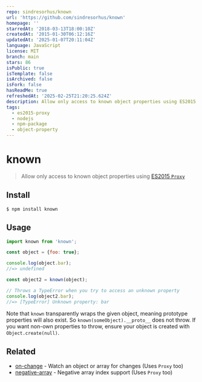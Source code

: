 ```yaml
---
repo: sindresorhus/known
url: 'https://github.com/sindresorhus/known'
homepage: ''
starredAt: '2018-03-13T18:00:10Z'
createdAt: '2015-01-30T06:12:16Z'
updatedAt: '2025-01-07T20:11:04Z'
language: JavaScript
license: MIT
branch: main
stars: 86
isPublic: true
isTemplate: false
isArchived: false
isFork: false
hasReadMe: true
refreshedAt: '2025-02-25T21:20:25.624Z'
description: Allow only access to known object properties using ES2015 Proxy
tags:
  - es2015-proxy
  - nodejs
  - npm-package
  - object-property
---
```


# known

> Allow only access to known object properties using [ES2015 `Proxy`](https://ponyfoo.com/articles/es6-proxies-in-depth)

## Install

```
$ npm install known
```

## Usage

```js
import known from 'known';

const object = {foo: true};

console.log(object.bar);
//=> undefined

const object2 = known(object);

// Throws a TypeError when you try to access an unknown property
console.log(object2.bar);
//=> [TypeError] Unknown property: bar
```

Note that `known` transparently wraps the given object, meaning prototype properties will also exist. So `known(someObject).__proto__` does not throw. If you want non-own properties to throw, ensure your object is created with `Object.create(null)`.

## Related

- [on-change](https://github.com/sindresorhus/on-change) - Watch an object or array for changes (Uses `Proxy` too)
- [negative-array](https://github.com/sindresorhus/negative-array) - Negative array index support (Uses `Proxy` too)

